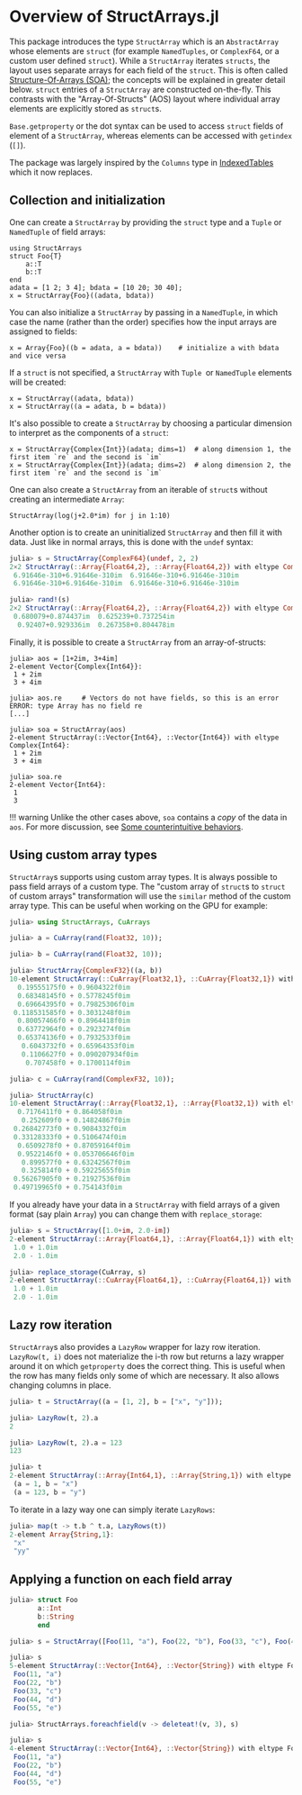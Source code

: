 # Overview of StructArrays.jl

This package introduces the type `StructArray` which is an `AbstractArray` whose elements are `struct` (for example `NamedTuples`,  or `ComplexF64`, or a custom user defined `struct`). While a `StructArray` iterates `structs`, the layout uses separate arrays for each field of the `struct`. This is often called [Structure-Of-Arrays (SOA)](https://en.wikipedia.org/wiki/AoS_and_SoA); the concepts will be explained in greater detail below. `struct` entries of a `StructArray` are constructed on-the-fly. This contrasts with the "Array-Of-Structs" (AOS) layout where individual array elements are explicitly stored as `struct`s.

`Base.getproperty` or the dot syntax can be used to access `struct` fields of element of a `StructArray`, whereas elements can be accessed with `getindex` (`[]`).

The package was largely inspired by the `Columns` type in [IndexedTables](https://github.com/JuliaComputing/IndexedTables.jl) which it now replaces.

## Collection and initialization

One can create a `StructArray` by providing the `struct` type and a `Tuple` or `NamedTuple` of field arrays:
```@repl intro
using StructArrays
struct Foo{T}
    a::T
    b::T
end
adata = [1 2; 3 4]; bdata = [10 20; 30 40];
x = StructArray{Foo}((adata, bdata))
```

You can also initialize a `StructArray` by passing in a `NamedTuple`, in which case the name (rather than the order) specifies how the input arrays are assigned to fields:

```@repl intro
x = Array{Foo}((b = adata, a = bdata))    # initialize a with bdata and vice versa
```

If a `struct` is not specified, a `StructArray` with `Tuple `or `NamedTuple` elements will be created:
```@repl intro
x = StructArray((adata, bdata))
x = StructArray((a = adata, b = bdata))
```

It's also possible to create a `StructArray` by choosing a particular dimension to interpret as the components of a `struct`:

```@repl intro
x = StructArray{Complex{Int}}(adata; dims=1)  # along dimension 1, the first item `re` and the second is `im`
x = StructArray{Complex{Int}}(adata; dims=2)  # along dimension 2, the first item `re` and the second is `im`
```

One can also create a `StructArray` from an iterable of `struct`s without creating an intermediate `Array`:

```@repl intro
StructArray(log(j+2.0*im) for j in 1:10)
```

Another option is to create an uninitialized `StructArray` and then fill it with data. Just like in normal arrays, this is done with the `undef` syntax:

```julia
julia> s = StructArray{ComplexF64}(undef, 2, 2)
2×2 StructArray(::Array{Float64,2}, ::Array{Float64,2}) with eltype Complex{Float64}:
 6.91646e-310+6.91646e-310im  6.91646e-310+6.91646e-310im
 6.91646e-310+6.91646e-310im  6.91646e-310+6.91646e-310im

julia> rand!(s)
2×2 StructArray(::Array{Float64,2}, ::Array{Float64,2}) with eltype Complex{Float64}:
 0.680079+0.874437im  0.625239+0.737254im
  0.92407+0.929336im  0.267358+0.804478im
```

Finally, it is possible to create a `StructArray` from an array-of-structs:

```jldoctest; setup=:(using StructArrays)
julia> aos = [1+2im, 3+4im]
2-element Vector{Complex{Int64}}:
 1 + 2im
 3 + 4im

julia> aos.re     # Vectors do not have fields, so this is an error
ERROR: type Array has no field re
[...]

julia> soa = StructArray(aos)
2-element StructArray(::Vector{Int64}, ::Vector{Int64}) with eltype Complex{Int64}:
 1 + 2im
 3 + 4im

julia> soa.re
2-element Vector{Int64}:
 1
 3
```

!!! warning
    Unlike the other cases above, `soa` contains a *copy* of the data in `aos`. For more discussion, see [Some counterintuitive behaviors](@ref).

## Using custom array types

`StructArray`s supports using custom array types. It is always possible to pass field arrays of a custom type. The "custom array of `struct`s to `struct` of custom arrays" transformation will use the `similar` method of the custom array type. This can be useful when working on the GPU for example:

```julia
julia> using StructArrays, CuArrays

julia> a = CuArray(rand(Float32, 10));

julia> b = CuArray(rand(Float32, 10));

julia> StructArray{ComplexF32}((a, b))
10-element StructArray(::CuArray{Float32,1}, ::CuArray{Float32,1}) with eltype Complex{Float32}:
  0.19555175f0 + 0.9604322f0im
  0.68348145f0 + 0.5778245f0im
  0.69664395f0 + 0.79825306f0im
 0.118531585f0 + 0.3031248f0im
  0.80057466f0 + 0.8964418f0im
  0.63772964f0 + 0.2923274f0im
  0.65374136f0 + 0.7932533f0im
   0.6043732f0 + 0.65964353f0im
   0.1106627f0 + 0.090207934f0im
    0.707458f0 + 0.1700114f0im

julia> c = CuArray(rand(ComplexF32, 10));

julia> StructArray(c)
10-element StructArray(::Array{Float32,1}, ::Array{Float32,1}) with eltype Complex{Float32}:
  0.7176411f0 + 0.864058f0im
   0.252609f0 + 0.14824867f0im
 0.26842773f0 + 0.9084332f0im
 0.33128333f0 + 0.5106474f0im
  0.6509278f0 + 0.87059164f0im
  0.9522146f0 + 0.053706646f0im
   0.899577f0 + 0.63242567f0im
   0.325814f0 + 0.59225655f0im
 0.56267905f0 + 0.21927536f0im
 0.49719965f0 + 0.754143f0im
```

If you already have your data in a `StructArray` with field arrays of a given format (say plain `Array`) you can change them with `replace_storage`:

```julia
julia> s = StructArray([1.0+im, 2.0-im])
2-element StructArray(::Array{Float64,1}, ::Array{Float64,1}) with eltype Complex{Float64}:
 1.0 + 1.0im
 2.0 - 1.0im

julia> replace_storage(CuArray, s)
2-element StructArray(::CuArray{Float64,1}, ::CuArray{Float64,1}) with eltype Complex{Float64}:
 1.0 + 1.0im
 2.0 - 1.0im
```

## Lazy row iteration

`StructArray`s also provides a `LazyRow` wrapper for lazy row iteration. `LazyRow(t, i)` does not materialize the i-th row but returns a lazy wrapper around it on which `getproperty` does the correct thing. This is useful when the row has many fields only some of which are necessary. It also allows changing columns in place.

```julia
julia> t = StructArray((a = [1, 2], b = ["x", "y"]));

julia> LazyRow(t, 2).a
2

julia> LazyRow(t, 2).a = 123
123

julia> t
2-element StructArray(::Array{Int64,1}, ::Array{String,1}) with eltype NamedTuple{(:a, :b),Tuple{Int64,String}}:
 (a = 1, b = "x")
 (a = 123, b = "y")
```

To iterate in a lazy way one can simply iterate `LazyRows`:

```julia
julia> map(t -> t.b ^ t.a, LazyRows(t))
2-element Array{String,1}:
 "x"
 "yy"
```

## Applying a function on each field array

```julia
julia> struct Foo
       a::Int
       b::String
       end

julia> s = StructArray([Foo(11, "a"), Foo(22, "b"), Foo(33, "c"), Foo(44, "d"), Foo(55, "e")]);

julia> s
5-element StructArray(::Vector{Int64}, ::Vector{String}) with eltype Foo:
 Foo(11, "a")
 Foo(22, "b")
 Foo(33, "c")
 Foo(44, "d")
 Foo(55, "e")

julia> StructArrays.foreachfield(v -> deleteat!(v, 3), s)

julia> s
4-element StructArray(::Vector{Int64}, ::Vector{String}) with eltype Foo:
 Foo(11, "a")
 Foo(22, "b")
 Foo(44, "d")
 Foo(55, "e")
```

